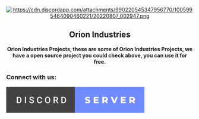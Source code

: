 <!-- PROJECT LOGO -->
<br />
<div align="center">
  <a href="https://cdn.discordapp.com/attachments/990220545347956770/1005995464090460221/20220807_002947.png">
    <img src="https://cdn.discordapp.com/attachments/990220545347956770/1005995464090460221/20220807_002947.png" alt="https://cdn.discordapp.com/attachments/990220545347956770/1005995464090460221/20220807_002947.png" width="80" height="80">
  </a>

<h2 align="center">Orion Industries</h2>

  <p align="center">
   <strong> Orion Industries Projects, these are some of Orion Industries Projects, we have a open source project you could check above, you can use it for free.</strong>
  </p>
</div>

<h3 align="left"> Connect with us: </h3>
<a href="https://discord.gg/k9U5SVrrHP">
<img src="/images/discord-badge.svg" alt="discord"/>
</a>
